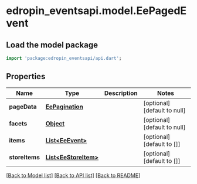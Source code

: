# edropin_eventsapi.model.EePagedEvent

## Load the model package
```dart
import 'package:edropin_eventsapi/api.dart';
```

## Properties
Name | Type | Description | Notes
------------ | ------------- | ------------- | -------------
**pageData** | [**EePagination**](EePagination.md) |  | [optional] [default to null]
**facets** | [**Object**](.md) |  | [optional] [default to null]
**items** | [**List&lt;EeEvent&gt;**](EeEvent.md) |  | [optional] [default to []]
**storeItems** | [**List&lt;EeStoreItem&gt;**](EeStoreItem.md) |  | [optional] [default to []]

[[Back to Model list]](../README.md#documentation-for-models) [[Back to API list]](../README.md#documentation-for-api-endpoints) [[Back to README]](../README.md)


